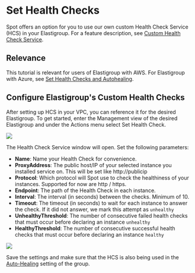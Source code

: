 # Set Health Checks

Spot offers an option for you to use our own custom Health Check Service (HCS) in your Elastigroup. For a feature description, see [Custom Health Check Service](elastigroup/tools-integrations/custom-health-check-service).

## Relevance

This tutorial is relevant for users of Elastigroup with AWS. For Elastigroup with Azure, see [Set Health Checks and Autohealing](elastigroup/tutorials-azure/set-health-checks-and-autohealing).

## Configure Elastigroup's Custom Health Checks

After setting up HCS in your VPC, you can reference it for the desired Elastigroup. To get started, enter the Management view of the desired Elastigroup and under the Actions menu select Set Health Check.

<img src="/elastigroup/_media/set-health-checks_1.png" />

The Health Check Service window will open. Set the following parameters:

- **Name**: Name your Health Check for convenience.
- **ProxyAddress**: The public host/IP of your selected instance you installed service on. This will be set like http://publicip
- **Protocol**: Which protocol will Spot use to check the healthiness of your instances. Supported for now are http / https.
- **Endpoint**: The path of the Health Check in each instance.
- **Interval**: The interval (in seconds) between the checks. Minimum of 10.
- **Timeout**: The timeout (in seconds) to wait for each instance to answer the check. If it did not answer, we mark this attempt as `unhealthy`
- **UnhealthyThreshold**: The number of consecutive failed health checks that must occur before declaring an instance `unhealthy`
- **HealthyThreshold**: The number of consecutive successful health checks that must occur before declaring an instance `healthy`

<img src="/elastigroup/_media/set-health-checks_2.png" />

Save the settings and make sure that the HCS is also being used in the [Auto-Healing](elastigroup/features/compute/autohealing) setting of the group.
